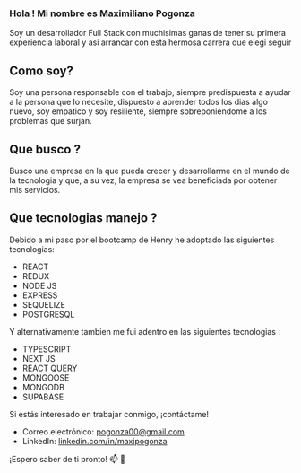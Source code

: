 ### Hola ! Mi nombre es Maximiliano Pogonza


Soy un desarrollador Full Stack con muchisimas ganas de tener su primera experiencia laboral y asi arrancar con esta hermosa carrera que elegi seguir


## Como soy?

Soy una persona responsable con el trabajo, siempre predispuesta a ayudar a la persona que lo necesite, dispuesto a aprender todos los dias algo nuevo, soy empatico y soy resiliente, siempre sobreponiendome a los problemas que surjan.

## Que busco ? 


Busco una empresa en la que pueda crecer y desarrollarme en el mundo de la tecnologia y que, a su vez, la empresa se vea beneficiada por obtener mis servicios.

## Que tecnologias manejo ?


Debido a mi paso por el bootcamp de Henry he adoptado las siguientes tecnologias:
- REACT
- REDUX
- NODE JS
- EXPRESS
- SEQUELIZE
- POSTGRESQL

Y alternativamente tambien me fui adentro en las siguientes tecnologias :
- TYPESCRIPT
- NEXT JS
- REACT QUERY
- MONGOOSE
- MONGODB
- SUPABASE 

Si estás interesado en trabajar conmigo, ¡contáctame!

- Correo electrónico: [pogonza00@gmail.com](mailto:pogonza00@gmail.com) 
- LinkedIn: [linkedin.com/in/maxipogonza](https://www.linkedin.com/in/maxipogonza)

¡Espero saber de ti pronto! :mailbox: :rocket:
